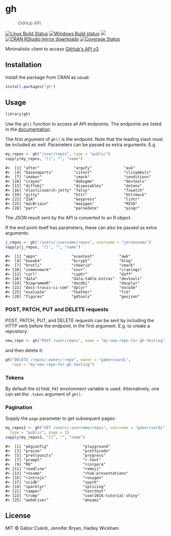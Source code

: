 


# gh

> GitHub API

[![Linux Build Status](https://travis-ci.org/r-lib/gh.svg?branch=master)](https://travis-ci.org/r-lib/gh)
[![Windows Build status](https://ci.appveyor.com/api/projects/status/github/r-lib/gh?svg=true)](https://ci.appveyor.com/project/gaborcsardi/gh)
[![](http://www.r-pkg.org/badges/version/gh)](http://www.r-pkg.org/pkg/gh)
[![CRAN RStudio mirror downloads](http://cranlogs.r-pkg.org/badges/gh)](http://www.r-pkg.org/pkg/gh)
[![Coverage Status](https://img.shields.io/codecov/c/github/r-lib/gh/master.svg)](https://codecov.io/github/r-lib/gh?branch=master)

Minimalistic client to access
[GitHub's API v3](https://developer.github.com/v3/).

## Installation


Install the package from CRAN as usual:

```r
install.packages("gh")
```

## Usage


```r
library(gh)
```

Use the `gh()` function to access all API endpoints. The endpoints are
listed in the [documentation](https://developer.github.com/v3/).

The first argument of `gh()` is the endpoint. Note that the leading slash
must be included as well. Parameters can be passed as extra arguments. E.g.


```r
my_repos <- gh("/user/repos", type = "public")
vapply(my_repos, "[[", "", "name")
```

```
#>  [1] "after"               "argufy"              "ask"                
#>  [4] "baseimports"         "citest"              "clisymbols"         
#>  [7] "cmaker"              "cmark"               "conditions"         
#> [10] "crayon"              "debugme"             "devtools"           
#> [13] "diffobj"             "disposables"         "dotenv"             
#> [16] "elasticsearch-jetty" "falsy"               "fswatch"            
#> [19] "gitty"               "httr"                "httrmock"           
#> [22] "ISA"                 "keypress"            "lintr"              
#> [25] "macBriain"           "maxygen"             "MISO"               
#> [28] "parr"                "parsedate"           "pingr"
```

The JSON result sent by the API is converted to an R object.

If the end point itself has parameters, these can also be passed
as extra arguments:


```r
j_repos <- gh("/users/:username/repos", username = "jeroenooms")
vapply(j_repos, "[[", "", "name")
```

```
#>  [1] "apps"               "asantest"           "awk"               
#>  [4] "base64"             "bcrypt"             "blog"              
#>  [7] "brotli"             "cheerio"            "cmark"             
#> [10] "commonmark"         "covr"               "cranlogs"          
#> [13] "curl"               "cyphr"              "daff"              
#> [16] "data"               "data.table.extras"  "devtools"          
#> [19] "DiagrammeR"         "docdbi"             "docplyr"           
#> [22] "docs-travis-ci-com" "dplyr"              "encode"            
#> [25] "evaluate"           "feather"            "fib"               
#> [28] "figures"            "gdtools"            "geojson"
```

### POST, PATCH, PUT and DELETE requests

POST, PATCH, PUT, and DELETE requests can be sent by including the
HTTP verb before the endpoint, in the first argument. E.g. to
create a repository:


```r
new_repo <- gh("POST /user/repos", name = "my-new-repo-for-gh-testing")
```

and then delete it:


```r
gh("DELETE /repos/:owner/:repo", owner = "gaborcsardi",
   repo = "my-new-repo-for-gh-testing")
```

### Tokens

By default the `GITHUB_PAT` environment variable is used. Alternatively, 
one can set the `.token` argument of `gh()`.

### Pagination

Supply the `page` parameter to get subsequent pages:


```r
my_repos2 <- gh("GET /users/:username/repos", username = "gaborcsardi",
  type = "public", page = 2)
vapply(my_repos2, "[[", "", "name")
```

```
#>  [1] "pkgconfig"               "playground"             
#>  [3] "praise"                  "prettycode"             
#>  [5] "prettyunits"             "progress"               
#>  [7] "prompt"                  "r-font"                 
#>  [9] "R6"                      "rcorpora"               
#> [11] "readline"                "remoji"                 
#> [13] "resume"                  "rhub-presentations"     
#> [15] "rintrojs"                "roxygen"                
#> [17] "scidb"                   "spark"                  
#> [19] "sparklyr"                "splicing"               
#> [21] "tamper"                  "testthat"               
#> [23] "trump"                   "user2016-tutorial-shiny"
#> [25] "webdriver"               "whoami"
```

## License

MIT © Gábor Csárdi, Jennifer Bryan, Hadley Wickham
